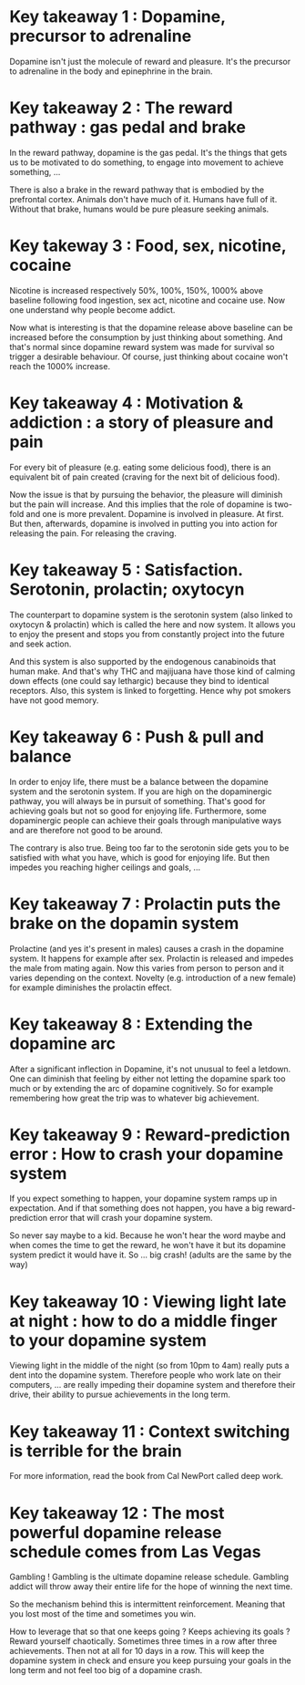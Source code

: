 # Key takeaway 1 : Dopamine, precursor to adrenaline
Dopamine isn't just the molecule of reward and pleasure. It's the precursor to adrenaline in the body 
and epinephrine in the brain. 

# Key takeaway 2 : The reward pathway : gas pedal and brake
In the reward pathway, dopamine is the gas pedal. It's the things that gets us to be motivated to do something, to 
engage into movement to achieve something, ...

There is also a brake in the reward pathway that is embodied by the prefrontal cortex. Animals don't have much of it. Humans have full of it. Without that brake, humans would be pure pleasure seeking animals. 

# Key takeway 3 : Food, sex, nicotine, cocaine
Nicotine is increased respectively 50%, 100%, 150%, 1000% above baseline following food ingestion, sex act, nicotine and cocaine use. Now one understand why people become addict.

Now what is interesting is that the dopamine release above baseline can be increased before the consumption by just thinking about something. And that's normal since dopamine reward system was made for survival so trigger a desirable behaviour. Of course, just thinking about cocaine won't reach the 1000% increase. 

# Key takeaway 4 : Motivation & addiction : a story of pleasure and pain
For every bit of pleasure (e.g. eating some delicious food), there is an equivalent bit of pain created (craving for the next bit of delicious food). 

Now the issue is that by pursuing the behavior, the pleasure will diminish but the pain will increase. And this implies that the role of dopamine is two-fold and one is more prevalent. Dopamine is involved in pleasure. At first. But then, afterwards, dopamine is involved in putting you into action for releasing the pain. For releasing the craving.

# Key takeaway 5 : Satisfaction. Serotonin, prolactin; oxytocyn
The counterpart to dopamine system is the serotonin system (also linked to oxytocyn & prolactin) which is called the here and now system. It allows you to enjoy the present and stops you from constantly project into the future and seek action. 

And this system is also supported by the endogenous canabinoids that human make. And that's why THC and majijuana have those kind of calming down effects (one could say lethargic) because they bind to identical receptors. Also, this system is linked to forgetting. Hence why pot smokers have not good memory. 

# Key takeaway 6 : Push & pull and balance
In order to enjoy life, there must be a balance between the dopamine system and the serotonin system. If you are high on the dopaminergic pathway, you will always be in pursuit of something. That's good for achieving goals but not so good for enjoying life. Furthermore, some dopaminergic people can achieve their goals through manipulative ways and are therefore not good to be around.

The contrary is also true. Being too far to the serotonin side gets you to be satisfied with what you have, which is good for enjoying life. But then impedes you reaching higher ceilings and goals, ... 

# Key takeaway 7 : Prolactin puts the brake on the dopamin system
Prolactine (and yes it's present in males) causes a crash in the dopamine system. It happens for example after sex. Prolactin is released and impedes the male from mating again. Now this varies from person to person and it varies depending on the context. Novelty (e.g. introduction of a new female) for example diminishes the prolactin effect. 

# Key takeaway 8 : Extending the dopamine arc
After a significant inflection in Dopamine, it's not unusual to feel a letdown. One can diminish that feeling by either not letting the dopamine spark too much or by extending the arc of dopamine cognitively. So for example remembering how great the trip was to whatever big achievement. 

# Key takeaway 9 : Reward-prediction error : How to crash your dopamine system
If you expect something to happen, your dopamine system ramps up in expectation. And if that something does not happen, you have a big reward-prediction error that will crash your dopamine system. 

So never say maybe to a kid. Because he won't hear the word maybe and when comes the time to get the reward, he won't have it but its dopamine system predict it would have it. So ... big crash! (adults are the same by the way)

# Key takeaway 10 : Viewing light late at night : how to do a middle finger to your dopamine system
Viewing light in the middle of the night (so from 10pm to 4am) really puts a dent into the dopamine system. Therefore people who work late on their computers, ... are really impeding their dopamine system and therefore their drive, their ability to pursue achievements in the long term. 

# Key takeaway 11 : Context switching is terrible for the brain
For more information, read the book from Cal NewPort called deep work.

# Key takeaway 12 : The most powerful dopamine release schedule comes from Las Vegas
Gambling ! Gambling is the ultimate dopamine release schedule. Gambling addict will throw away their entire life for the hope of winning the next time.

So the mechanism behind this is intermittent reinforcement. Meaning that you lost most of the time and sometimes you win. 

How to leverage that so that one keeps going ? Keeps achieving its goals ? Reward yourself chaotically. Sometimes three times in a row after three achievements. Then not at all for 10 days in a row. This will keep the dopamine system in check and ensure you keep pursuing your goals in the long term and not feel too big of a dopamine crash. 


















